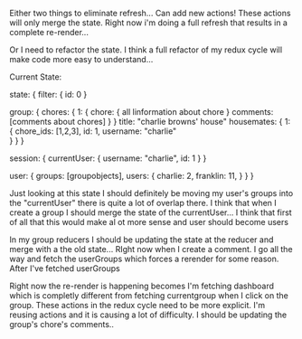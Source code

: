 
Either two things to eliminate refresh...
Can add new actions! These actions will only merge the state. Right now i'm doing a full refresh that results in a complete re-render...

Or I need to refactor the state.
I think a full refactor of my redux cycle will make code more easy to understand...

Current State:  

state: {
  filter: {
    id: 0
  }
  <!-- ok for now    -->
  group: {
    chores: {
      1: {
        chore: {
          all linformation about chore
        }
        comments: [comments about chores]
      }
    }
    title: "charlie browns' house"
    housemates: {
      1:  {
        chore_ids: [1,2,3],
        id: 1,
        username: "charlie"  
      }
    }
  }  

  session: {
    currentUser: {
      username: "charlie",
      id: 1
    }
  }

  user: {
    groups: [groupobjects],
    users: {
      charlie: 2,
      franklin: 11,
    }
  }
}

Just looking at this state I should definitely be moving my user's groups into the "currentUser" there is quite a lot of overlap there.
I think that when I create a group I should merge the state of the currentUser...
I think that first of all that this would make al ot more sense
and user should become users

In my group reducers I should be updating the state at the reducer and merge with a the old state... RIght now when I create a comment. I go all the way and fetch the userGroups which forces a rerender for some reason. After I've fetched userGroups

Right now the re-render is happening becomes I'm fetching dashboard which is completly different from fetching currentgroup when I click on the group.
These actions in the redux cycle need to be more explicit. I'm reusing actions and it is causing a lot of difficulty. I should be updating the group's chore's comments..
